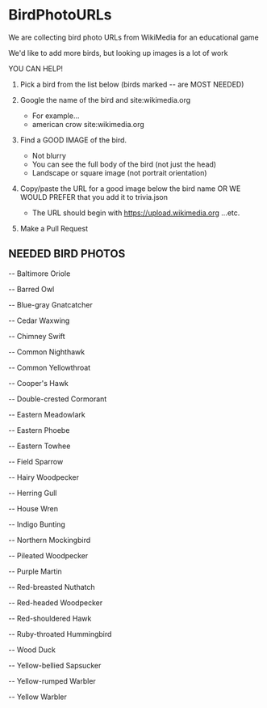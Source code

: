 # BirdPhotoURLs

We are collecting bird photo URLs from WikiMedia for an educational game

We'd like to add more birds, but looking up images is a lot of work

YOU CAN HELP!

1. Pick a bird from the list below (birds marked -- are MOST NEEDED)

2. Google the name of the bird and site:wikimedia.org
   - For example...
   - american crow site:wikimedia.org

3. Find a GOOD IMAGE of the bird.
   - Not blurry
   - You can see the full body of the bird (not just the head)
   - Landscape or square image (not portrait orientation)

4. Copy/paste the URL for a good image below the bird name OR WE WOULD PREFER that you add it to trivia.json
   - The URL should begin with https://upload.wikimedia.org ...etc.

5. Make a Pull Request

## NEEDED BIRD PHOTOS




-- Baltimore Oriole

-- Barred Owl

-- Blue-gray Gnatcatcher

-- Cedar Waxwing

-- Chimney Swift

-- Common Nighthawk

-- Common Yellowthroat

-- Cooper's Hawk

-- Double-crested Cormorant

-- Eastern Meadowlark

-- Eastern Phoebe

-- Eastern Towhee

-- Field Sparrow

-- Hairy Woodpecker

-- Herring Gull

-- House Wren

-- Indigo Bunting

-- Northern Mockingbird

-- Pileated Woodpecker

-- Purple Martin

-- Red-breasted Nuthatch

-- Red-headed Woodpecker

-- Red-shouldered Hawk

-- Ruby-throated Hummingbird

-- Wood Duck

-- Yellow-bellied Sapsucker

-- Yellow-rumped Warbler

-- Yellow Warbler


